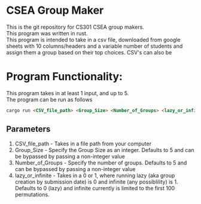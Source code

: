 # CSEA Group Maker
This is the git repository for CS301 CSEA group makers.\
This program was written in rust.\
This program is intended to take in a csv file, downloaded from google sheets with 10 columns/headers and a variable number of students and assign them a group based on their top choices. 
CSV's can also be 

# Program Functionality: 
This program takes in at least 1 input, and up to 5. \
The program can be run as follows
```Markdown
cargo run <CSV_file_path> <Group_Size> <Number_of_Groups> <lazy_or_infinite>
```
## Parameters
1. CSV_file_path - Takes in a file path from your computer
2. Group_Size - Specify the Group Size as an integer. Defaults to 5 and can be bypassed by passing a non-integer value
3. Number_of_Groups - Specify the number of groups. Defaults to 5 and can be bypassed by passing a non-integer value
4. lazy_or_infinite - Takes in a 0 or 1, where running lazy (aka group creation by submission date) is 0 and infinite (any possiblility) is 1. Defaults to 0 (lazy) and infinite currently is limited to the first 100 permutations.